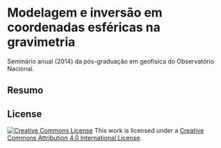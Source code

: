 # Modelagem e inversão em coordenadas esféricas na gravimetria

Seminário anual (2014) da pós-graduação em geofísica do Observatório Nacional.

## Resumo


## License

[![Creative Commons
License](https://i.creativecommons.org/l/by/4.0/88x31.png)](http://creativecommons.org/licenses/by/4.0/)
This work is licensed under a
[Creative Commons Attribution 4.0 International
License](http://creativecommons.org/licenses/by/4.0/).
